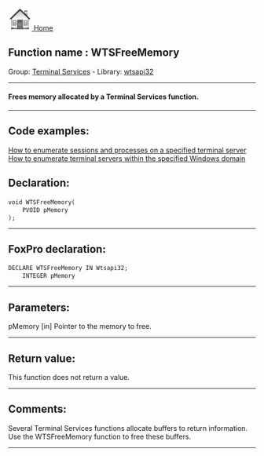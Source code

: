 [<img src="../../images/home.png"> Home ](https://github.com/VFPX/Win32API)  

## Function name : WTSFreeMemory
Group: [Terminal Services](../../functions_group.md#Terminal_Services)  -  Library: [wtsapi32](../../libraries.md#wtsapi32)  
***  


#### Frees memory allocated by a Terminal Services function.

***  


## Code examples:
[How to enumerate sessions and processes on a specified terminal server](../../samples/sample_519.md)  
[How to enumerate terminal servers within the specified Windows domain](../../samples/sample_520.md)  

## Declaration:
```foxpro  
void WTSFreeMemory(
	PVOID pMemory
);  
```  
***  


## FoxPro declaration:
```foxpro  
DECLARE WTSFreeMemory IN Wtsapi32;
	INTEGER pMemory  
```  
***  


## Parameters:
pMemory 
[in] Pointer to the memory to free.   
***  


## Return value:
This function does not return a value.  
***  


## Comments:
Several Terminal Services functions allocate buffers to return information. Use the WTSFreeMemory function to free these buffers.  
  
***  

